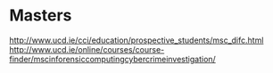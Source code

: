 Masters
=======

http://www.ucd.ie/cci/education/prospective_students/msc_difc.html
http://www.ucd.ie/online/courses/course-finder/mscinforensiccomputingcybercrimeinvestigation/
